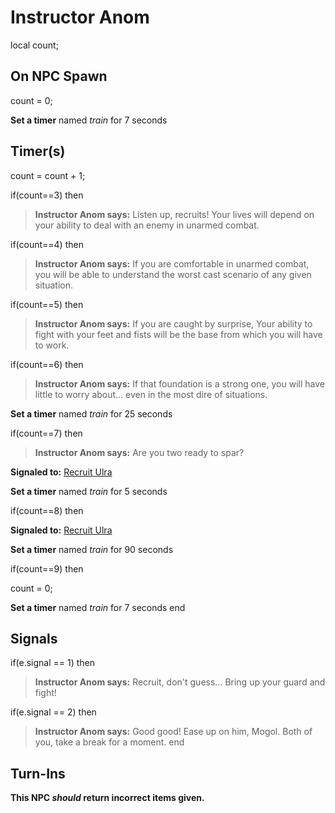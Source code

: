 # Instructor Anom
local count;
## On NPC Spawn

count = 0;

**Set a timer** named *train* for 7 seconds
## Timer(s)

count = count + 1;

if(count==3) then


>**Instructor Anom says:** Listen up, recruits! Your lives will depend on your ability to deal with an enemy in unarmed combat.

if(count==4) then


>**Instructor Anom says:** If you are comfortable in unarmed combat, you will be able to understand the worst cast scenario of any given situation.

if(count==5) then


>**Instructor Anom says:** If you are caught by surprise, Your ability to fight with your feet and fists will be the base from which you will have to work.

if(count==6) then


>**Instructor Anom says:** If that foundation is a strong one, you will have little to worry about... even in the most dire of situations.


**Set a timer** named *train* for 25 seconds

if(count==7) then


>**Instructor Anom says:** Are you two ready to spar?


**Signaled to:**  [Recruit Ulra](/npc/155131)


**Set a timer** named *train* for 5 seconds

if(count==8) then


**Signaled to:**  [Recruit Ulra](/npc/155131)


**Set a timer** named *train* for 90 seconds

if(count==9) then


count = 0;


**Set a timer** named *train* for 7 seconds
end

## Signals

if(e.signal == 1) then


>**Instructor Anom says:** Recruit, don't guess... Bring up your guard and fight! 

if(e.signal == 2) then


>**Instructor Anom says:** Good good! Ease up on him, Mogol. Both of you, take a break for a moment.
end

## Turn-Ins



**This NPC *should* return incorrect items given.**





